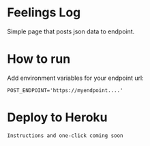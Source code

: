 # Feelings Log
Simple page that posts json data to endpoint.

# How to run

Add environment variables for your endpoint url:

`POST_ENDPOINT='https://myendpoint....'`

# Deploy to Heroku
`Instructions and one-click coming soon`


